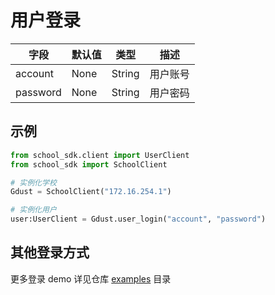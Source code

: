 # 用户登录

| 字段       | 默认值  | 类型     | 描述   |
| -------- | ---- | ------ | ---- |
| account  | None | String | 用户账号 |
| password | None | String | 用户密码 |

## 示例
```python
from school_sdk.client import UserClient
from school_sdk import SchoolClient

# 实例化学校
Gdust = SchoolClient("172.16.254.1")

# 实例化用户
user:UserClient = Gdust.user_login("account", "password")
```

## 其他登录方式
更多登录 demo 详见仓库 [examples](https://github.com/FarmerChillax/new-school-sdk/tree/master/examples) 目录